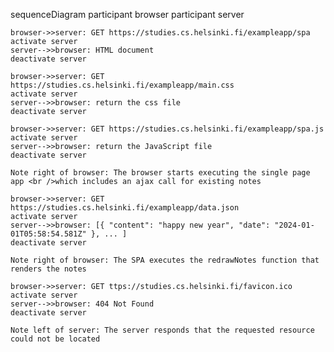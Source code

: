 sequenceDiagram
    participant browser
    participant server

    browser->>server: GET https://studies.cs.helsinki.fi/exampleapp/spa
    activate server
    server-->>browser: HTML document
    deactivate server

    browser->>server: GET https://studies.cs.helsinki.fi/exampleapp/main.css
    activate server
    server-->>browser: return the css file
    deactivate server

    browser->>server: GET https://studies.cs.helsinki.fi/exampleapp/spa.js
    activate server
    server-->>browser: return the JavaScript file
    deactivate server

    Note right of browser: The browser starts executing the single page app <br />which includes an ajax call for existing notes

    browser->>server: GET https://studies.cs.helsinki.fi/exampleapp/data.json
    activate server
    server-->>browser: [{ "content": "happy new year", "date": "2024-01-01T05:58:54.581Z" }, ... ]
    deactivate server

    Note right of browser: The SPA executes the redrawNotes function that renders the notes

    browser->>server: GET ttps://studies.cs.helsinki.fi/favicon.ico
    activate server
    server-->>browser: 404 Not Found
    deactivate server

    Note left of server: The server responds that the requested resource could not be located

